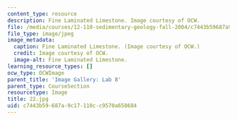 ```yaml
---
content_type: resource
description: Fine Laminated Limestone. Image courtesy of OCW.
file: /media/courses/12-110-sedimentary-geology-fall-2004/c7443b59687a9c17110cc9570a658684_22.jpg
file_type: image/jpeg
image_metadata:
  caption: Fine Laminated Limestone. (Image courtesy of OCW.)
  credit: Image courtesy of OCW.
  image-alt: Fine Laminated Limestone.
learning_resource_types: []
ocw_type: OCWImage
parent_title: 'Image Gallery: Lab 8'
parent_type: CourseSection
resourcetype: Image
title: 22.jpg
uid: c7443b59-687a-9c17-110c-c9570a658684
---
```

